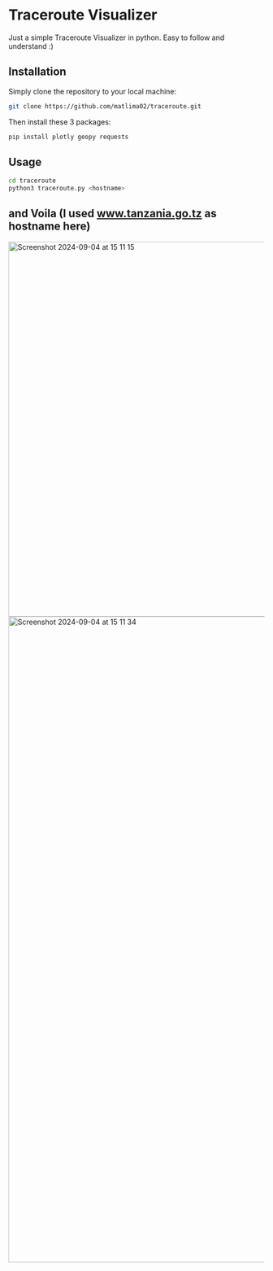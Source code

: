 # Traceroute Visualizer
Just a simple Traceroute Visualizer in python.
Easy to follow and understand :)

## Installation

Simply clone the repository to your local machine:
```bash
git clone https://github.com/matlima02/traceroute.git
```

Then install these 3 packages:
```bash
pip install plotly geopy requests
```

## Usage
```bash
cd traceroute
python3 traceroute.py <hostname>
```
## and Voila (I used www.tanzania.go.tz as hostname here)

<img width="737" alt="Screenshot 2024-09-04 at 15 11 15" src="https://github.com/user-attachments/assets/a98a3282-c173-49b3-9577-0166a1749208">


<img width="1270" alt="Screenshot 2024-09-04 at 15 11 34" src="https://github.com/user-attachments/assets/53410feb-5846-4721-a712-34037d9fa166">
